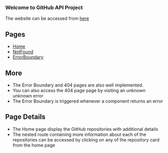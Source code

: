 ### Welcome to GitHub API Project

The website can be accessed from [here](https://git-repos-api-3mtt.vercel.app/)

## Pages
 - [Home](https://git-repos-api-3mtt.vercel.app/)
 - [NotFound](https://git-repos-api-3mtt.vercel.app/not-found)
 - [ErrorBoundary](https://git-repos-api-3mtt.vercel.app/error-boundary)

## More
- The Error Boundary and 404 pages are also well implemented.
- You can also access the 404 page page by visiting an unknown unknown error
- The Error Boundary is triggered whenever a component returns an error

## Page Details
- The Home page display the GitHub repositories with additional details
- The nested route containing more information about each of the repositories can be accessed by clicking on any of the repository card from the home page
